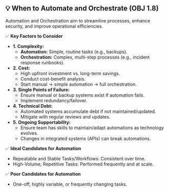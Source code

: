## 💡 When to Automate and Orchestrate (OBJ 1.8)

Automation and Orchestration aim to streamline processes, enhance security, and improve operational efficiencies.

✅ **Key Factors to Consider**
- **1. Complexity:**
  - **Automation:** Simple, routine tasks (e.g., backups).
  - **Orchestration:** Complex, multi-step processes (e.g., incident response runbooks).
- **2. Cost:**
  - High upfront investment vs. long-term savings.
  - Conduct cost-benefit analysis.
  - Start manual -> simple automation -> full orchestration.
- **3. Single Points of Failure:**
  - Ensure manual or backup systems exist if automation fails.
  - Implement redundancy/failover.
- **4. Technical Debt:**
  - Automated systems accumulate debt if not maintained/updated.
  - Mitigate with regular reviews and updates.
- **5. Ongoing Supportability:**
  - Ensure team has skills to maintain/adapt automations as technology evolves.
  - Changes in integrated systems (APIs) can break automations.

✅ **Ideal Candidates for Automation**
- Repeatable and Stable Tasks/Workflows: Consistent over time.
- High-Volume, Repetitive Tasks: Performed frequently and at scale.

✅ **Poor Candidates for Automation**
- One-off, highly variable, or frequently changing tasks.